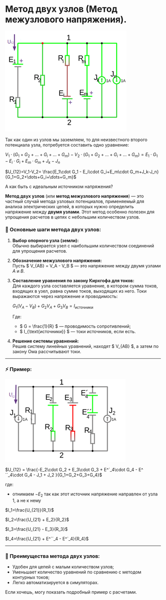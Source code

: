 # Метод двух узлов (Метод межузлового напряжения).

![Метод двух узлов (Метод межузлового напряжения).](../img/80.png "Метод двух узлов (Метод межузлового напряжения)")

Так как один из узлов мы заземляем, то для неизвестного второго потенциала узла, потребуется составить одно уравнение:

$V_1\cdot (G_1+G_2+\dots+G_i+\dots+G_m) - V_2\cdot (G_1+G_2+\dots+G_i+\dots+G_m) = E_1\cdot G_1 - E_i\cdot G_i+E_m\cdot G_m+J_k-J_n$

$U_{12}=V_1-V_2=  \frac{E_1\cdot G_1 - E_i\cdot G_i+E_m\cdot G_m+J_k-J_n}{G_1+G_2+\dots+G_i+\dots+G_m}$

А как быть с идеальным источником напряжения?

**Метод двух узлов** (или **метод межузлового напряжения**) — это частный случай метода узловых потенциалов, применяемый для анализа электрических цепей, в которых нужно определить напряжение между **двумя узлами**. Этот метод особенно полезен для упрощения расчетов в цепях с небольшим количеством узлов.

### 🔑 **Основные шаги метода двух узлов:**

1. **Выбор опорного узла (земли):**  
   Обычно выбирается узел с наибольшим количеством соединений для упрощения расчетов.

2. **Обозначение межузлового напряжения:**  
   Пусть $ V_{AB} = V_A - V_B $ — это напряжение между двумя узлами $A$ и $B$.

3. **Составление уравнения по закону Кирхгофа для токов:**  
   Для каждого узла составляется уравнение, в котором сумма токов, входящих в узел, равна сумме токов, выходящих из него. Токи выражаются через напряжение и проводимость:

   
   $G_1 (V_A - V_B) + G_2 V_A + G_3 V_B = I_{\text{источники}}$
   
   
   Где:
   - $ G = \frac{1}{R} $ — проводимость сопротивлений;
   - $ I_{\text{источники}} $ — токи источников, если есть.

4. **Решение системы уравнений:**  
   Решив систему линейных уравнений, находят $ V_{AB} $, а затем по закону Ома рассчитывают токи.

---

### ⚡ **Пример:**

![Метод двух узлов (Метод межузлового напряжения).](../img/81.png "Метод двух узлов (Метод межузлового напряжения)")

 

 
$U_{12} = \frac{-E_2\cdot G_2 + E_3\cdot G_3 + E^´_4\cdot G_4 - E^´´_4\cdot G_4 - J_1 + J_2   }{G_1+G_2+G_3+G_4}$
 
где:
- отнимаем $-E_2$ так как этот источник напряжение направлен от узла 1, а не к нему
 
$I_1=\frac{U_{21}}{R_1}$ 

$I_2=\frac{U_{21} + E_2}{R_2}$ 

$I_3=\frac{U_{21} - E_3}{R_3}$ 

$I_4=\frac{U_{21} + E^´´_4 - E^´_4}{R_4}$ 


---

### 🚀 **Преимущества метода двух узлов:**
- Удобен для цепей с малым количеством узлов;
- Уменьшает количество уравнений по сравнению с методом контурных токов;
- Легко автоматизируется в симуляторах.

Если хочешь, могу показать подробный пример с расчетами.